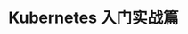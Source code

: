 # Kubernetes 入门实战篇

<!--
## Todo

1. Kubernetes 简介
   1. Kubernetes 是什么？
   2. Kubernetes 不是什么？
2. Kubernetes 架构、组件、集群
3. Kubernetes 常用对象/基本对象
   1. Pod
   2. Deployment
   3. StatefulSet
   4. Service （Headless） 与 Endpoints
   5. Namespace
4. Example
   1. Pod
      1. 部署：
         1. YAML & JSON（YAML 可以注释）
         2. kubectl apply -f & kubectl create -f
      2. 查看：kubectl get pod/<xxx>
      3. 日志：kubectl logs -f <xxx>
      4. 描述：kubectl describe pod/<xxx>
      5. 执行命令：kubectl exec pod/<xxx> ps aux
      6. 对比 kubectl 命令和 docker 命令
      7. 最后删除：kubectl delete ...
   2. Deployment
      1. 部署 kubectl apply -f
      2. 属性：多副本、Pod 带多标签
      3. 尝试删除一个 Pod 查看恢复能力
      4. 最后指出可以用 kubectl run 代替
   3. Service
      1. 为 “步骤 2” 部署的 Deployment 中的 Pod 创建 Service：kubectl apply -f
      2. 简述 Type？
      3. targetPort 可以是 Pod 的 containers[].ports[].name 或 containers[].ports[].containerPort
      4. 扩容 kubectl scale（kubectl apply -f）-> Service 会自动关联新增的 Pod
      5. 最后指出可以用 kubectl expose 代替上面的步骤
-->
